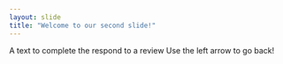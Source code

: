 ```yaml
---
layout: slide
title: "Welcome to our second slide!"
---
```

A text to complete the respond to a review
Use the left arrow to go back!
